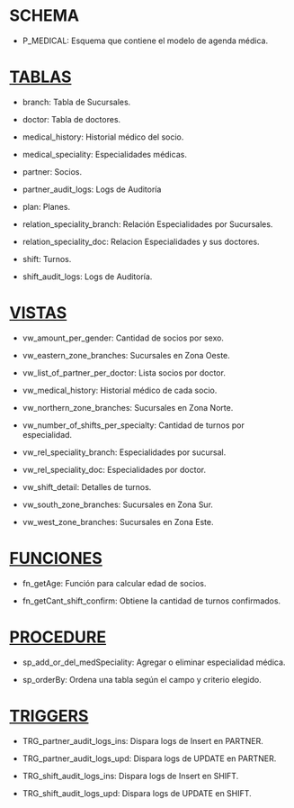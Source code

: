 # SCHEMA
- P_MEDICAL:  Esquema que contiene el modelo de agenda médica.


# [TABLAS](https://github.com/RoAriel/p_medical/blob/main/create_tables.sql)
- branch: Tabla de Sucursales.


- doctor: Tabla de doctores.
- medical_history: Historial médico del socio.
- medical_speciality: Especialidades médicas.
- partner: Socios.
- partner_audit_logs: Logs de Auditoría
- plan: Planes.
- relation_speciality_branch: Relación Especialidades por Sucursales.
- relation_speciality_doc: Relacion Especialidades y sus doctores.
- shift: Turnos.
- shift_audit_logs: Logs de Auditoría.


# [VISTAS](https://github.com/RoAriel/p_medical/blob/main/create_views.sql)
- vw_amount_per_gender: Cantidad de socios por sexo.


- vw_eastern_zone_branches: Sucursales en Zona Oeste.
- vw_list_of_partner_per_doctor: Lista socios por doctor.
- vw_medical_history: Historial médico de cada socio.
- vw_northern_zone_branches: Sucursales en Zona Norte.
- vw_number_of_shifts_per_specialty: Cantidad de turnos por especialidad.
- vw_rel_speciality_branch: Especialidades por sucursal.
- vw_rel_speciality_doc: Especialidades por doctor.
- vw_shift_detail: Detalles de turnos.
- vw_south_zone_branches: Sucursales en Zona Sur.
- vw_west_zone_branches: Sucursales en Zona Este.


# [FUNCIONES](https://github.com/RoAriel/p_medical/blob/main/functions.sql)
- fn_getAge: Función para calcular edad de socios.


- fn_getCant_shift_confirm: Obtiene la cantidad de turnos confirmados.


# [PROCEDURE](https://github.com/RoAriel/p_medical/blob/main/stored_procedures.sql)
- sp_add_or_del_medSpeciality: Agregar o eliminar especialidad médica.


- sp_orderBy: Ordena una tabla según el campo y criterio elegido.


# [TRIGGERS](https://github.com/RoAriel/p_medical/blob/main/create_triggers.sql)
- TRG_partner_audit_logs_ins: Dispara logs de Insert en PARTNER.


- TRG_partner_audit_logs_upd: Dispara logs de UPDATE en PARTNER.
- TRG_shift_audit_logs_ins: Dispara logs de Insert en SHIFT.
- TRG_shift_audit_logs_upd: Dispara logs de UPDATE en SHIFT.